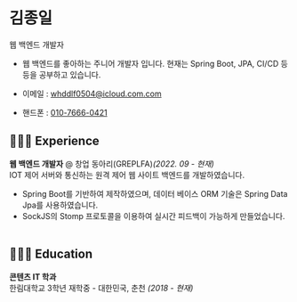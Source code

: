 # 김종일
웹 백엔드 개발자<br>

 * 웹 백엔드를 좋아하는 주니어 개발자 입니다. 현재는 Spring Boot, JPA, CI/CD 등등을 공부하고 있습니다.

* 이메일 : [whddlf0504@icloud.com.com](mailto:whddlf0504@icloud.com.com)
* 핸드폰 : [010-7666-0421](010-7666-0421)

## 👨🏻‍💻 Experience

**웹 백엔드 개발자** @ 창업 동아리(GREPLFA)_(2022. 09 - 현재)_<br>
IOT 제어 서버와 통신하는 원격 제어 웹 사이트 백엔드를 개발하였습니다.

* Spring Boot를 기반하여 제작하였으며, 데이터 베이스 ORM 기술은 Spring Data Jpa를 사용하였습니다.
* SockJS의 Stomp 프로토콜을 이용하여 실시간 피드백이 가능하게 만들었습니다.
	<br><br>
	
## 👨🏻‍🎓 Education

**콘텐츠 IT 학과**<br>
한림대학교 3학년 재학중 - 대한민국, 춘천 _(2018 - 현재)_ <br>
